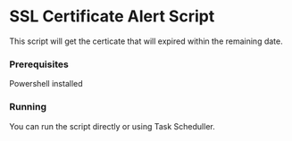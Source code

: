 # SSL Certificate Alert Script

This script will get the certicate that will expired within the remaining date.

### Prerequisites

Powershell installed

### Running

You can run the script directly or using Task Scheduller.